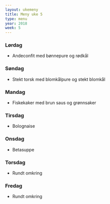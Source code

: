 ```yaml
---
layout: ukemeny
title: Meny uke 5
type: menu
year: 2018
week: 5
---
```


### Lørdag

- Andeconfit med bønnepure og rødkål

### Søndag

- Stekt torsk med blomkålpure og stekt blomkål

### Mandag

- Fiskekaker med brun saus og grønnsaker

### Tirsdag

- Bolognaise

### Onsdag

- Betasuppe

### Torsdag

- Rundt omkring

### Fredag

- Rundt omkring

